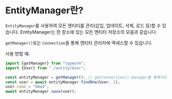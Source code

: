 # EntityManager란?

`EntityManager`를 사용하여 모든 엔티티를 관리(삽입, 업데이트, 삭제, 로드 등)할 수 있습니다. EntityManager는 한 장소에 있는 모든 엔티티 저장소의 모음과 같습니다.

`getManager()`또는 `Connection`을 통해 엔티티 관리자에 액세스할 수 있습니다.

사용 방법 예:

```typescript
import {getManager} from "typeorm";
import {User} from "./entity/User";

const entityManager = getManager(); // getConnection().manager를 통해서도 얻을 수 있습니다.
const user = await entityManager.findOne(User, 1);
user.name = "Umed";
await entityManager.save(user);
```
